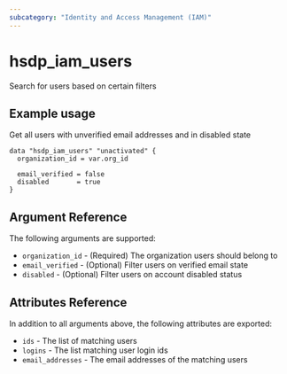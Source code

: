 ```yaml
---
subcategory: "Identity and Access Management (IAM)"
---
```


# hsdp_iam_users

Search for users based on certain filters

## Example usage

Get all users with unverified email addresses and in disabled state

```hcl
data "hsdp_iam_users" "unactivated" {
  organization_id = var.org_id
  
  email_verified = false
  disabled       = true
}
```

## Argument Reference

The following arguments are supported:

* `organization_id` - (Required) The organization users should belong to
* `email_verified` - (Optional) Filter users on verified email state
* `disabled` - (Optional) Filter users on account disabled status

## Attributes Reference

In addition to all arguments above, the following attributes are exported:

* `ids` - The list of matching users
* `logins` - The list matching user login ids
* `email_addresses` - The email addresses of the matching users
